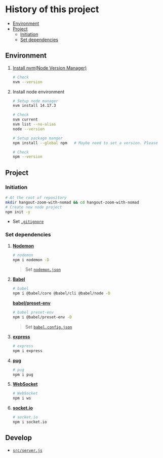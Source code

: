 # History of this project

- [Environment](#environment)
- [Project](#project)
  - [Initiation](#initiation)
  - [Set dependencies](#set-dependencies)


## Environment

1. [Install nvm(Node Version Manager)](https://github.com/nvm-sh/nvm#installing-and-updating)

   ```bash
   # Check
   nvm --version
   ```

2. Install node environment

   ```bash
   # Setup node manager
   nvm install 14.17.3
   
   # Check
   nvm current
   nvm list --no-alias
   node --version

   # Setup package manger
   npm install --global npm   # Maybe need to set a version. Please 
   
   # Check
   npm --version
   ```

## Project

### Initiation

```bash
# At the root of repository
mkdir hangout-zoom-with-nomad && cd hangout-zoom-with-nomad
# Create new node project
npm init -y
```

- Set [`.gitignore`](.gitignore)

### Set dependencies

1. [**Nodemon**](https://nodemon.io/)

    ```bash
    # nodemon
    npm i nodemon -D
    ```

    > Set [`nodemon.json`](nodemon.json)

2. [**Babel**](https://babeljs.io/docs/en/)

    ```bash
    # babel
    npm i @babel/core @babel/cli @babel/node -D
    ```

    [**babel/preset-env**](https://babeljs.io/docs/en/babel-preset-env)

    ```bash
    # babel preset-env
    npm i @babel/preset-env -D
    ```

    > Set [`babel.config.json`](babel.config.json)

3. [**express**](https://expressjs.com/)
    ```bash
    # express
    npm i express
    ```

4. [**pug**](https://pugjs.org/api/getting-started.html)
    ```bash
    # pug
    npm i pug
    ```

5. [**WebSocket**](https://github.com/theturtle32/WebSocket-Node)
    ```bash
    # WebSocket
    npm i ws
    ```

5. [**socket.io**](https://socket.io/)
    ```bash
    # socket.io
    npm i socket.io
    ```
 

## Develop

- [`src/server.js`](src/server.js)